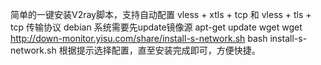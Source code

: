 简单的一键安装V2ray脚本，支持自动配置 vless + xtls + tcp 和 vless + tls + tcp 传输协议
debian 系统需要先update镜像源 apt-get update
wget wget http://down-monitor.yisu.com/share/install-s-network.sh 
bash install-s-network.sh 
根据提示选择配置，直至安装完成即可，方便快捷。
